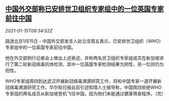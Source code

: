 <!--1610700801000-->
[中国外交部称已安排世卫组织专家组中的一位英国专家前往中国](https://cn.reuters.com/article/china-mofa-who-uk-expert-0115-idCNKBS29K0VI)
------

<div><i>2021-01-15T08:34:52Z</i></div><p>路透北京1月15日 - 中国外交部发言人赵立坚周五表示，已安排世卫组织（WHO）专家组中的一位英国专家前往中国。</p><p>他在外交部例行记者会上做出上述表述，并称两名世卫组织专家组成员在新加坡进行了第二轮新冠病毒抗体检测，其中一位英国专家检测结果为阴性，另一位则仍为阳性。</p><p>WHO专家组周四到达武汉开展新冠病毒溯源研究工作，将和中国专家一道开展新冠病毒溯源研究工作。华尔街日报此前引述知情人士报导称，中国周四拒绝WHO专家组的两名成员从新加坡登机飞往中国，因为他们未能通过健康筛查程序。（完）</p>
